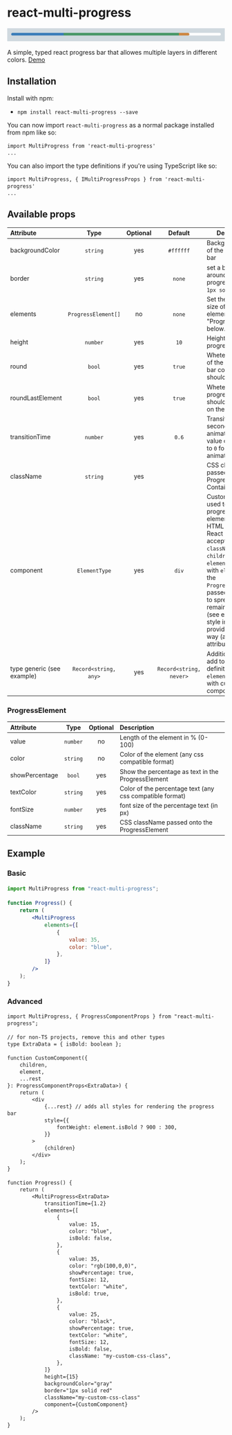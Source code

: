 # react-multi-progress

![alt text](docs/progressbar.png)

A simple, typed react progress bar that allowes multiple layers in different
colors. [Demo](http://progress.bitter.li)

## Installation

Install with npm:

- `npm install react-multi-progress --save`

You can now import `react-multi-progress` as a normal package installed from npm
like so:

```
import MultiProgress from 'react-multi-progress'
...
```

You can also import the type definitions if you're using TypeScript like so:

```
import MultiProgress, { IMultiProgressProps } from 'react-multi-progress'
...
```

## Available props

| Attribute                  |         Type          | Optional |         Default         | Description                                                                                                                                                                                                                                                                                                                  |
| :------------------------- | :-------------------: | :------: | :---------------------: | ---------------------------------------------------------------------------------------------------------------------------------------------------------------------------------------------------------------------------------------------------------------------------------------------------------------------------- |
| backgroundColor            |       `string`        |   yes    |        `#ffffff`        | Background color of the progress bar                                                                                                                                                                                                                                                                                         |
| border                     |       `string`        |   yes    |         `none`          | set a border around the progress bar, e.g. `1px solid red`                                                                                                                                                                                                                                                                   |
| elements                   |  `ProgressElement[]`  |    no    |         `none`          | Set the color and size of each element, see "ProgressElement" below.                                                                                                                                                                                                                                                         |
| height                     |       `number`        |   yes    |          `10`           | Height of the progress bar in `px`                                                                                                                                                                                                                                                                                           |
| round                      |        `bool`         |   yes    |         `true`          | Wheter the ends of the progress bar container should be rounded                                                                                                                                                                                                                                                              |
| roundLastElement           |        `bool`         |   yes    |         `true`          | Wheter the last progress element should be rounded on the right end                                                                                                                                                                                                                                                          |
| transitionTime             |       `number`        |   yes    |          `0.6`          | Transition time in seconds to animate when the value changes. Set to `0` for no animation.                                                                                                                                                                                                                                   |
| className                  |       `string`        |   yes    |                         | CSS className passed onto the ProgressBar Container                                                                                                                                                                                                                                                                          |
| component                  |     `ElementType`     |   yes    |          `div`          | Custom element used to render progress elements, either a HTML tag name or React component accepting `className`, `children`, and `element` props, with `element` being the `ProgressElement` passed in. Be sure to spread the remaining props (see example) as style information is provided in this way (a data attribute) |
| type generic (see example) | `Record<string, any>` |   yes    | `Record<string, never>` | Additional props to add to the definition of `elements`, for use with custom components                                                                                                                                                                                                                                      |

### ProgressElement

| Attribute      |   Type   | Optional | Description                                              |
| :------------- | :------: | :------: | :------------------------------------------------------- |
| value          | `number` |    no    | Length of the element in % (0-100)                       |
| color          | `string` |    no    | Color of the element (any css compatible format)         |
| showPercentage |  `bool`  |   yes    | Show the percentage as text in the ProgressElement       |
| textColor      | `string` |   yes    | Color of the percentage text (any css compatible format) |
| fontSize       | `number` |   yes    | font size of the percentage text (in px)                 |
| className      | `string` |   yes    | CSS className passed onto the ProgressElement            |

## Example

### Basic

```jsx
import MultiProgress from "react-multi-progress";

function Progress() {
	return (
		<MultiProgress
			elements={[
				{
					value: 35,
					color: "blue",
				},
			]}
		/>
	);
}
```

### Advanced

```tsx
import MultiProgress, { ProgressComponentProps } from "react-multi-progress";

// for non-TS projects, remove this and other types
type ExtraData = { isBold: boolean };

function CustomComponent({
	children,
	element,
	...rest
}: ProgressComponentProps<ExtraData>) {
	return (
		<div
			{...rest} // adds all styles for rendering the progress bar
			style={{
				fontWeight: element.isBold ? 900 : 300,
			}}
		>
			{children}
		</div>
	);
}

function Progress() {
	return (
		<MultiProgress<ExtraData>
			transitionTime={1.2}
			elements={[
				{
					value: 15,
					color: "blue",
					isBold: false,
				},
				{
					value: 35,
					color: "rgb(100,0,0)",
					showPercentage: true,
					fontSize: 12,
					textColor: "white",
					isBold: true,
				},
				{
					value: 25,
					color: "black",
					showPercentage: true,
					textColor: "white",
					fontSize: 12,
					isBold: false,
					className: "my-custom-css-class",
				},
			]}
			height={15}
			backgroundColor="gray"
			border="1px solid red"
			className="my-custom-css-class"
			component={CustomComponent}
		/>
	);
}
```
